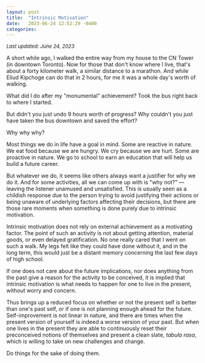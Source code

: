 ```yaml
---
layout: post
title:  "Intrinsic Motivation" 
date:   2023-06-24 12:52:29 -0400
categories:
---
```


_<font size= "2"> Last updated: June 24, 2023 </font>_

A short while ago, I walked the entire way from my house to the CN Tower (in downtown Toronto). Now for those that don't know where I live,
that's about a forty kilometer walk, a similar distance to a marathon. And while Eliud Kipchoge can do that in 2 hours, for me it was a whole 
day's worth of walking.

What did I do after my "monumental" achievement? Took the bus right back to where I started.

But didn't you just undo 9 hours worth of progress? Why couldn't you just have taken the bus downtown and saved the effort?

Why why why?

Most things we do in life have a goal in mind. Some are reactive in nature. We eat food because we are hungry. We cry because we are hurt.
Some are proactive in nature. We go to school to earn an education that will help us build a future career.

But whatever we do, it seems like others always want a justifier for why we do it. And for some activities, all we can come up with is "why not?" —
leaving the listener unamused and unsatisfied. This is usually seen as a childish response due to the person trying to avoid justifying their
actions or being unaware of underlying factors affecting their decisions, but there are those rare moments when something is done purely due to
intrinsic motivation.

Intrinsic motivation does not rely on external achievement as a motivating factor. The point of such an activity is not about getting attention,
material goods, or even delayed gratification. No one really cared that I went on such a walk. My legs felt like they could have done without
it, and in the long term, this would just be a distant memory concerning the last few days of high school.

If one does not care about the future implications, nor does anything from the past give a reason for the activity to be conceived, it is implied that
intrinsic motivation is what needs to happen for one to live in the present, without worry and concern.

Thus brings up a reduced focus on whether or not the present self is better than one's past self, or if one is not planning enough ahead for the
future. Self-improvement is not linear in nature, and there are times when the present version of yourself is indeed a worse version of your past.
But when one lives in the present they are able to continuously reset their preconceived notions of themselves and present a clean slate, 
_tabula rasa_, which is willing to take on new challenges and change.

Do things for the sake of doing them.